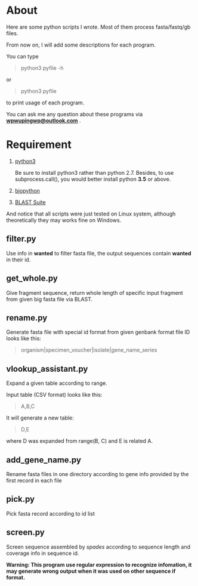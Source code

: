 # About
Here are some python scripts I wrote. Most of them process fasta/fastq/gb
files.

From now on, I will add some descriptions for each program.

You can type 
>python3 pyfile -h

or

>python3 pyfile

to print usage of each program.

You can ask me any question about these programs via
**wpwupingwp@outlook.com** .

# Requirement

1. [python3](https://www.python.org/downloads/)

    Be sure to install python3 rather than python 2.7. Besides, to use
    subprocess.call(), you would better install python **3.5** or above.

2. [biopython](http://biopython.org/wiki/Download)

3. [BLAST Suite](https://blast.ncbi.nlm.nih.gov/Blast.cgi?PAGE_TYPE=BlastDocs&DOC_TYPE=Download)

And notice that all scripts were just tested on Linux system, although
theoretically they may works fine on Windows.

## filter.py

Use info in **wanted** to filter fasta file, the output sequences contain
**wanted** in their id.

## get_whole.py

Give fragment sequence, return whole length of specific input fragment from
given big fasta file via BLAST.

## rename.py

Generate fasta file with special id format from given genbank format file ID
looks like this:

>organism|specimen_voucher|isolate|gene_name_series

## vlookup_assistant.py

Expand a given table according to range.

Input table (CSV format) looks like this:

>    A,B,C

It will generate a new table:

>    D,E 

where D was expanded from range(B, C) and E is related A.

## add_gene_name.py

Rename fasta files in one directory according to gene info provided by the
first record in each file

## pick.py

Pick fasta record according to id list

## screen.py

Screen sequence assembled by _spades_ according to sequence length and
coverage info in sequence id.

**Warning: This program use regular expression to recognize infomation, it may
generate wrong output when it was used on other sequence if format.**
